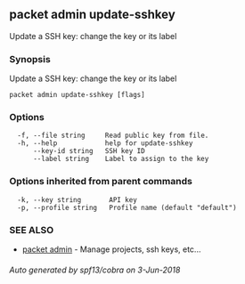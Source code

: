 ## packet admin update-sshkey

Update a SSH key: change the key or its label

### Synopsis

Update a SSH key: change the key or its label

```
packet admin update-sshkey [flags]
```

### Options

```
  -f, --file string     Read public key from file.
  -h, --help            help for update-sshkey
      --key-id string   SSH key ID
      --label string    Label to assign to the key
```

### Options inherited from parent commands

```
  -k, --key string       API key
  -p, --profile string   Profile name (default "default")
```

### SEE ALSO

* [packet admin](packet_admin.md)	 - Manage projects, ssh keys, etc...

###### Auto generated by spf13/cobra on 3-Jun-2018
